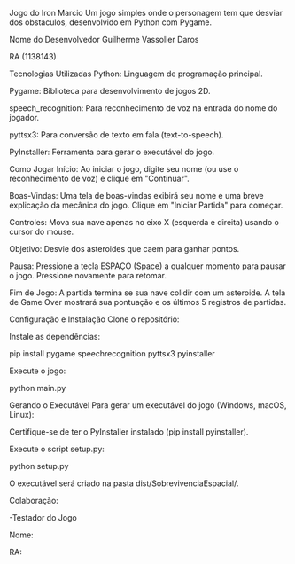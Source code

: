 Jogo do Iron Marcio
Um jogo simples onde o personagem tem que desviar dos obstaculos, desenvolvido em Python com Pygame.

Nome do Desenvolvedor 
Guilherme Vassoller Daros

RA (1138143)

Tecnologias Utilizadas
Python: Linguagem de programação principal.

Pygame: Biblioteca para desenvolvimento de jogos 2D.

speech_recognition: Para reconhecimento de voz na entrada do nome do jogador.

pyttsx3: Para conversão de texto em fala (text-to-speech).

PyInstaller: Ferramenta para gerar o executável do jogo.

Como Jogar
Início: Ao iniciar o jogo, digite seu nome (ou use o reconhecimento de voz) e clique em "Continuar".

Boas-Vindas: Uma tela de boas-vindas exibirá seu nome e uma breve explicação da mecânica do jogo. Clique em "Iniciar Partida" para começar.

Controles: Mova sua nave apenas no eixo X (esquerda e direita) usando o cursor do mouse.

Objetivo: Desvie dos asteroides que caem para ganhar pontos.

Pausa: Pressione a tecla ESPAÇO (Space) a qualquer momento para pausar o jogo. Pressione novamente para retomar.

Fim de Jogo: A partida termina se sua nave colidir com um asteroide. A tela de Game Over mostrará sua pontuação e os últimos 5 registros de partidas.



Configuração e Instalação
Clone o repositório:


Instale as dependências:

pip install pygame speechrecognition pyttsx3 pyinstaller

Execute o jogo:

python main.py

Gerando o Executável
Para gerar um executável do jogo (Windows, macOS, Linux):

Certifique-se de ter o PyInstaller instalado (pip install pyinstaller).

Execute o script setup.py:

python setup.py

O executável será criado na pasta dist/SobrevivenciaEspacial/.




Colaboração:

-Testador do Jogo

Nome: 

RA: 
